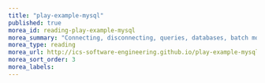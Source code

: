 ```yaml
---
title: "play-example-mysql"
published: true
morea_id: reading-play-example-mysql
morea_summary: "Connecting, disconnecting, queries, databases, batch mode, query examples"
morea_type: reading
morea_url: http://ics-software-engineering.github.io/play-example-mysql/
morea_sort_order: 3
morea_labels:
---
```




